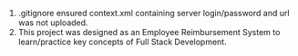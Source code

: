 1. .gitignore ensured context.xml containing server login/password and url was not uploaded.
2. This project was designed as an Employee Reimbursement System to learn/practice key concepts of Full Stack Development.
